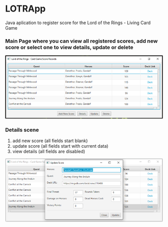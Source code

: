 # LOTRApp
Java aplication to register score for the Lord of the Rings - Living Card Game

### Main Page where you can view all registered scores, add new score or select one to view details, update or delete

![App Main Page](https://github.com/heldernecker/LOTRApp/blob/master/image%20(5).png)


### Details scene

1. add new score (all fields start blank)
2. update score (all fields start with current data)
3. view details (all fields are disabled)

![Details Scene](https://github.com/heldernecker/LOTRApp/blob/master/image%20(6).png)

